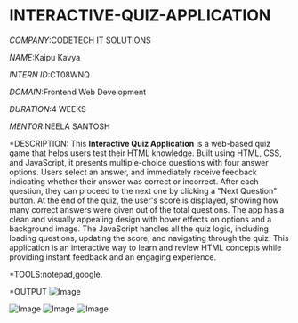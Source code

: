 # INTERACTIVE-QUIZ-APPLICATION
*COMPANY*:CODETECH IT SOLUTIONS

*NAME*:Kaipu Kavya

*INTERN ID*:CT08WNQ

*DOMAIN*:Frontend Web Development

*DURATION*:4 WEEKS

*MENTOR*:NEELA SANTOSH

*DESCRIPTION: This **Interactive Quiz Application** is a web-based quiz game that helps users test their HTML knowledge. Built using HTML, CSS, and JavaScript, it presents multiple-choice questions with four answer options. Users select an answer, and immediately receive feedback indicating whether their answer was correct or incorrect. After each question, they can proceed to the next one by clicking a "Next Question" button. At the end of the quiz, the user's score is displayed, showing how many correct answers were given out of the total questions. The app has a clean and visually appealing design with hover effects on options and a background image. The JavaScript handles all the quiz logic, including loading questions, updating the score, and navigating through the quiz. This application is an interactive way to learn and review HTML concepts while providing instant feedback and an engaging experience.

*TOOLS:notepad,google.

*OUTPUT
![Image](https://github.com/user-attachments/assets/93f59296-8ac0-4517-807c-70071515d2d5)

![Image](https://github.com/user-attachments/assets/0aa50832-a852-4efe-aefc-3232bb2bb5c9)
![Image](https://github.com/user-attachments/assets/fb3faf32-03eb-455b-a160-87266ff225e5)
![Image](https://github.com/user-attachments/assets/d6f98ff4-7d98-4881-aa4b-5f32a17b197e)

